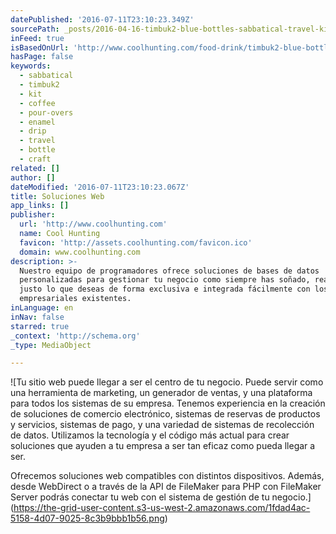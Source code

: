 ```yaml
---
datePublished: '2016-07-11T23:10:23.349Z'
sourcePath: _posts/2016-04-16-timbuk2-blue-bottles-sabbatical-travel-kit.md
inFeed: true
isBasedOnUrl: 'http://www.coolhunting.com/food-drink/timbuk2-blue-bottle-travel-kit-coffee'
hasPage: false
keywords:
  - sabbatical
  - timbuk2
  - kit
  - coffee
  - pour-overs
  - enamel
  - drip
  - travel
  - bottle
  - craft
related: []
author: []
dateModified: '2016-07-11T23:10:23.067Z'
title: Soluciones Web
app_links: []
publisher:
  url: 'http://www.coolhunting.com'
  name: Cool Hunting
  favicon: 'http://assets.coolhunting.com/favicon.ico'
  domain: www.coolhunting.com
description: >-
  Nuestro equipo de programadores ofrece soluciones de bases de datos
  personalizadas para gestionar tu negocio como siempre has soñado, realizando
  justo lo que deseas de forma exclusiva e integrada fácilmente con los sistemas
  empresariales existentes.
inLanguage: en
inNav: false
starred: true
_context: 'http://schema.org'
_type: MediaObject

---
```

![Tu sitio web puede llegar a ser el centro de tu negocio. Puede servir como una herramienta de marketing, un generador de ventas, y una plataforma para todos los sistemas de su empresa. Tenemos experiencia en la creación de soluciones de comercio electrónico, sistemas de reservas de productos y servicios, sistemas de pago, y una variedad de sistemas de recolección de datos. Utilizamos la tecnología y el código más actual para crear soluciones que ayuden a tu empresa a ser tan eficaz como pueda llegar a ser.

Ofrecemos soluciones web compatibles con distintos dispositivos. Además, desde WebDirect o a través de la API de FileMaker para PHP con FileMaker Server podrás conectar tu web con el sistema de gestión de tu negocio.](https://the-grid-user-content.s3-us-west-2.amazonaws.com/1fdad4ac-5158-4d07-9025-8c3b9bbb1b56.png)